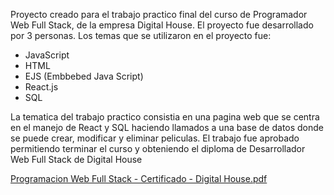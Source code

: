 Proyecto creado para el trabajo practico final del curso de Programador Web Full Stack, de la empresa Digital House. El proyecto fue desarrollado por 3 personas.
Los temas que se utilizaron en el proyecto fue:
  - JavaScript
  - HTML
  - EJS (Embbebed Java Script)
  - React.js
  - SQL

La tematica del trabajo practico consistia en una pagina web que se centra en el manejo de React y SQL haciendo llamados a una base de datos donde se puede crear, modificar y eliminar peliculas.
El trabajo fue aprobado permitiendo terminar el curso y obteniendo el diploma de Desarrollador Web Full Stack de Digital House

[Programacion Web Full Stack - Certificado - Digital House.pdf](https://github.com/user-attachments/files/16607423/Programacion.Web.Full.Stack.-.Certificado.-.Digital.House.pdf)
